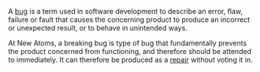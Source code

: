 A [bug](https://en.wikipedia.org/wiki/Software_bug) is a term used in software development to describe an error, flaw, failure or fault that causes the concerning product to produce an incorrect or unexpected result, or to behave in unintended ways. 

At New Atoms, a breaking bug is type of bug that fundamentally prevents the product concerned from functioning, and therefore should be attended to immediately. It can therefore be produced as a [repair](../repair.md) without voting it in. 
